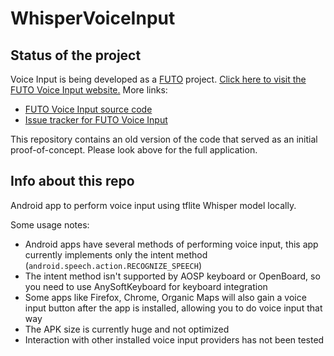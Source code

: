 # WhisperVoiceInput

## Status of the project

Voice Input is being developed as a [FUTO](https://futo.org/) project. [Click here to visit the FUTO Voice Input website.](https://voiceinput.futo.org/) More links:
* [FUTO Voice Input source code](https://gitlab.futo.org/alex/voiceinput)
* [Issue tracker for FUTO Voice Input](https://github.com/futo-org/voice-input/issues)

This repository contains an old version of the code that served as an initial proof-of-concept. Please look above for the full application.

## Info about this repo

Android app to perform voice input using tflite Whisper model locally.

Some usage notes:
* Android apps have several methods of performing voice input, this app currently implements only the intent method (`android.speech.action.RECOGNIZE_SPEECH`)
* The intent method isn't supported by AOSP keyboard or OpenBoard, so you need to use AnySoftKeyboard for keyboard integration
* Some apps like Firefox, Chrome, Organic Maps will also gain a voice input button after the app is installed, allowing you to do voice input that way
* The APK size is currently huge and not optimized
* Interaction with other installed voice input providers has not been tested